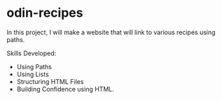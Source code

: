 # odin-recipes
In this project, I will make a website that will link to various recipes using paths.

Skills Developed:
- Using Paths
- Using Lists
- Structuring HTML Files
- Building Confidence using HTML.
